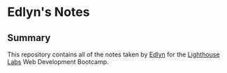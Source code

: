 # Edlyn's Notes

## Summary

This repository contains all of the notes taken by [Edlyn](https://github.com/edlynshih) for the [Lighthouse Labs](https://www.lighthouselabs.ca/) Web Development Bootcamp.

